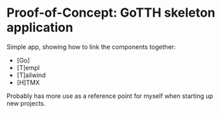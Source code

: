 # Proof-of-Concept: GoTTH skeleton application

Simple app, showing how to link the components together:

- [Go]
- [T]empl
- [T]ailwind
- [H]TMX

Probably has more use as a reference point for myself when starting up new projects.
